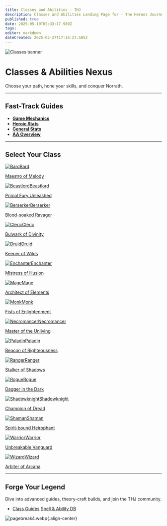 ```yaml
---
title: Classes and Abilities - THJ
description: Classes and Abilities Landing Page for - The Heroes Journey Emu
published: true
date: 2025-05-10T05:33:17.989Z
tags: 
editor: markdown
dateCreated: 2025-02-27T17:14:27.505Z
---
```


<!-- ──────────────── HERO CARD ──────────────── -->
<div class="page-container">
  <div class="hero-card">
    <img src="/classes-and-abilities/statsandclasses.webp" alt="Classes banner" class="hero-bg">
    <div class="hero-content">
      <h1>Classes & Abilities Nexus</h1>
      <p class="subtitle">Choose your path, hone your skills, and conquer Norrath.</p>
    </div>
  </div>

---

## Fast-Track Guides
- [**Game Mechanics**](/getting-started/game-mechanics)  
- [**Heroic Stats**](/classes-and-abilities/heroic-stats)  
- [**General Stats**](/classes-and-abilities/stats)  
- [**AA Overview**](/classes-and-abilities/aa/)  

---

## Select Your Class
<div class="class-grid">
  <a href="/classes-and-abilities/bard"        class="class-card"><div class="card-i"><div class="face f-front"><img src="/bard.gif" alt="Bard"><span>Bard</span></div><div class="face f-back"><p>Maestro of Melody</p></div></div></a>
  <a href="/classes-and-abilities/beastlord"   class="class-card"><div class="card-i"><div class="face f-front"><img src="/beastlord.gif" alt="Beastlord"><span>Beastlord</span></div><div class="face f-back"><p>Primal Fury Unleashed</p></div></div></a>
  <a href="/classes-and-abilities/berserker"   class="class-card"><div class="card-i"><div class="face f-front"><img src="/berserker.gif" alt="Berserker"><span>Berserker</span></div><div class="face f-back"><p>Blood-soaked Ravager</p></div></div></a>
  <a href="/classes-and-abilities/cleric"      class="class-card"><div class="card-i"><div class="face f-front"><img src="/cleric.gif" alt="Cleric"><span>Cleric</span></div><div class="face f-back"><p>Bulwark of Divinity</p></div></div></a>
  <a href="/classes-and-abilities/druid"       class="class-card"><div class="card-i"><div class="face f-front"><img src="/druid.gif" alt="Druid"><span>Druid</span></div><div class="face f-back"><p>Keeper of Wilds</p></div></div></a>
  <a href="/classes-and-abilities/enchanter"   class="class-card"><div class="card-i"><div class="face f-front"><img src="/enchanter.gif" alt="Enchanter"><span>Enchanter</span></div><div class="face f-back"><p>Mistress of Illusion</p></div></div></a>
  <a href="/classes-and-abilities/mage"        class="class-card"><div class="card-i"><div class="face f-front"><img src="/magician.gif" alt="Mage"><span>Mage</span></div><div class="face f-back"><p>Architect of Elements</p></div></div></a>
  <a href="/classes-and-abilities/monk"        class="class-card"><div class="card-i"><div class="face f-front"><img src="/classes-and-abilities/monk.gif" alt="Monk"><span>Monk</span></div><div class="face f-back"><p>Fists of Enlightenment</p></div></div></a>
  <a href="/classes-and-abilities/necromancer" class="class-card"><div class="card-i"><div class="face f-front"><img src="/necromancer.gif" alt="Necromancer"><span>Necromancer</span></div><div class="face f-back"><p>Master of the Unliving</p></div></div></a>
  <a href="/classes-and-abilities/paladin"     class="class-card"><div class="card-i"><div class="face f-front"><img src="/paladin.gif" alt="Paladin"><span>Paladin</span></div><div class="face f-back"><p>Beacon of Righteousness</p></div></div></a>
  <a href="/classes-and-abilities/ranger"      class="class-card"><div class="card-i"><div class="face f-front"><img src="/ranger.gif" alt="Ranger"><span>Ranger</span></div><div class="face f-back"><p>Stalker of Shadows</p></div></div></a>
  <a href="/classes-and-abilities/rogue"       class="class-card"><div class="card-i"><div class="face f-front"><img src="/classes-and-abilities/rogue.gif" alt="Rogue"><span>Rogue</span></div><div class="face f-back"><p>Dagger in the Dark</p></div></div></a>
  <a href="/classes-and-abilities/shadowknight" class="class-card"><div class="card-i"><div class="face f-front"><img src="/shadowknight.gif" alt="Shadowknight"><span>Shadowknight</span></div><div class="face f-back"><p>Champion of Dread</p></div></div></a>
  <a href="/classes-and-abilities/shaman"      class="class-card"><div class="card-i"><div class="face f-front"><img src="/shaman.gif" alt="Shaman"><span>Shaman</span></div><div class="face f-back"><p>Spirit-bound Heirophant</p></div></div></a>
  <a href="/classes-and-abilities/warrior"     class="class-card"><div class="card-i"><div class="face f-front"><img src="/classes-and-abilities/warrior.gif" alt="Warrior"><span>Warrior</span></div><div class="face f-back"><p>Unbreakable Vanguard</p></div></div></a>
  <a href="/classes-and-abilities/wizard"      class="class-card"><div class="card-i"><div class="face f-front"><img src="/wizard.gif" alt="Wizard"><span>Wizard</span></div><div class="face f-back"><p>Arbiter of Arcana</p></div></div></a>
</div>

---
<!-- ─────────────── BOTTOM CTA CARD (fixed) ─────────────── -->
<div class="bottom-card">
  <div class="cta-content">
    <h2>Forge Your Legend</h2>
    <p>Dive into advanced guides, theory-craft builds, and join the THJ community.</p><p></p>
    <ul class="cta-list">
      <li><a href="/classes-and-abilities/guides/" class="cta-link">Class&nbsp;Guides</a>
      <a href="/classes-and-abilities/spells-and-abilities" class="cta-link">Spell&nbsp;&amp;&nbsp;Ability&nbsp;DB</a></li>
    </ul>
  </div>
</div>


![pagebreak4.webp](/pagebreak4.webp){.align-center}
</div>
